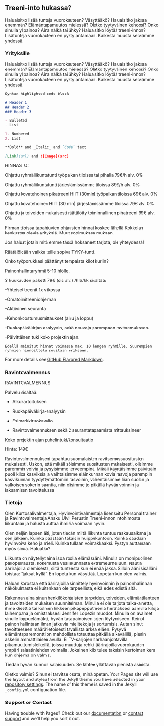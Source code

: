 ## Treeni-into hukassa?

Haluaisitko lisää tunteja vuorokauteen? Väsyttääkö? Haluaisitko jaksaa enemmän?   Elämäntapamuutos mielessä? Oletko tyytyväinen kehoosi? Onko sinulla ylipainoa? Aina nälkä tai ähky? Haluaisitko löytää treeni-innon? Lisätunteja vuorokauteen en pysty antamaan. Kaikesta muusta selviämme yhdessä.

### Yrityksille

Haluaisitko lisää tunteja vuorokauteen? Väsyttääkö? Haluaisitko jaksaa enemmän?   Elämäntapamuutos mielessä? Oletko tyytyväinen kehoosi? Onko sinulla ylipainoa? Aina nälkä tai ähky? Haluaisitko löytää treeni-innon? Lisätunteja vuorokauteen en pysty antamaan. Kaikesta muusta selviämme yhdessä.

```markdown
Syntax highlighted code block

# Header 1
## Header 2
### Header 3

- Bulleted
- List

1. Numbered
2. List

**Bold** and _Italic_ and `Code` text

[Link](url) and ![Image](src)
```
HINNASTO:

Ohjattu ryhmäliikuntatunti työpaikan tiloissa tai pihalla 79€/h alv. 0%                    

Ohjattu ryhmäliikuntatunti järjestämissämme tiloissa 89€/h alv. 0%

Ohjattu kovatehoinen pikatreeni HIIT (30min) työpaikan tiloissa 69€ alv. 0%

Ohjattu kovatehoinen HIIT (30 min) järjestämissämme tiloissa 79€ alv. 0%

Ohjattu ja toiveiden mukaisesti räätälöity toiminnallinen pihatreeni 99€ alv. 0%

Firman tiloissa tapahtuvien ohjausten hinnat koskee lähellä Kokkolan keskustaa olevia yrityksiä. Muut sopimuksen mukaan.

Jos haluat jotain mitä emme tässä hoksaneet tarjota, ole yhteydessä!

Räätälöidään vaikka teille sopiva TYKY-tunti. 


Onko työporukkasi päättänyt tempaista kilot kuriin?

Painonhallintaryhmä 5-10 hlölle.

3 kuukauden paketti 79€ (sis alv.) /hlö/kk sisältää:

-Yhteiset treenit 1x viikossa

-Omatoimitreeniohjelman

-Aktiivinen seuranta

-Kehonkoostumusmittaukset (alku ja loppu)

-Ruokapäiväkirjan analyysin, sekä neuvoja parempaan ravitsemukseen.

-Päivittäinen tuki koko projektin ajan.

```
Edellä mainitut hinnat voimassa max. 10 hengen ryhmille. Suurempien ryhmien hinnoittelu sovitaan erikseen.
```


For more details see [GitHub Flavored Markdown](https://guides.github.com/features/mastering-markdown/).

### Ravintovalmennus

RAVINTOVALMENNUS

Palvelu sisältää:

- Alkukartoituksen

- Ruokapäiväkirja-analyysin

- Esimerkkiruokavalio

- Ravintovalmennuksen sekä 2 seurantatapaamista mittauksineen

Koko projektin ajan puhelintuki/konsultaatio

Hinta: 149€

Ravintovalmennukseni tapahtuu suomalaisten ravitsemussuositusten mukaisesti. Uskon, että mikäli söisimme suositusten mukaisesti, olisimme paremmin voivia ja pysyisimme terveempinä. Mikäli käyttäisimme päivittäin puoli kiloa kasviksia ja vaihtaisimme eläinkunnan kovia rasvoja parempiin kasvikunnan tyydyttymättömiin rasvoihin, vähentäisimme liian suolan ja valkoisen sokerin saantia, niin olisimme jo pitkällä hyvän voinnin ja jaksamisen tavoittelussa

### Tietoja

Olen Kuntosalivalmentaja, Hyvinvointivalmentaja lisensoitu Personal trainer ja Ravintovalmentaja Ansku Ulvi.  Perustin Treeni-innon intohimosta liikuntaan ja halusta auttaa ihmisiä voimaan hyvin. 

Olen neljän lapsen äiti, joten tiedän miltä liikunta tuntuu raskausaikana ja sen jälkeen. Kuinka päästään takaisin huippukuntoon. Kuinka saadaan hyvinvoiva keho ja mieli. Kuinka tullaan voimakkaaksi. Pystyn auttamaan myös sinua. Haluatko?

Liikunta on näytellyt aina isoa roolia elämässäni. Minulla on monipuolinen pallopelitausta, kokemusta vesiliikunnasta extremeurheiluun. Nautin äärirajoilla olemisesta, siitä tunteesta kun ei enää jaksa. Silloin ääni sisälläni toistaa: ”jaksat kyllä”. En lopeta kun väsyttää. Lopetan kun olen valmis.

Haluan korostaa että äärirajoilla sinnittely hyvinvoinnin ja painonhallinnan näkökulmasta ei kuitenkaan ole tarpeellista, eikä edes edistä sitä.

Rakennan aina sinun henkilökohtaisten tarpeiden, toiveiden, elämäntilanteen ja tavoitteiden mukaisen suunnitelman. Minulla ei ole tarjota taika-ainetta, ihme dieettiä tai kolmen liikkeen pikapepputreeniä herätäksesi aamulla kiloja laihempana ja omistaaksesi Jennifer Lopezin muodot. Minulla on avaimet sinulle loppuelämäksi, hyvän tasapainoisen arjen löytymiseen. Keinot painon hallintaan ilman jatkuvia mielitekoja ja sortumisia. Autan sinut tavoitteeseen määrätietoisesti tavallista arkea eläen. Pysyvä elämäntaparemontti on mahdollista toteuttaa pitkällä aikavälillä,  pienin askelin ammattilaisen avulla. Ei TV-sarjojen harhaanjohtavilla pikamuuttumisleikeillä, joissa muuttuja rehkii äärirajoilla vuorokauden ympäri salaatinlehden voimalla. Jokainen kilo tulee takaisin kertoimen kera kun ohjelma on valmis.

 

Tiedän hyvän kunnon salaisuuden. Se lähtee yllättävän pienistä asioista.

Oletko valmis? Sinun ei tarvitse osata, minä opetan.
Your Pages site will use the layout and styles from the Jekyll theme you have selected in your [repository settings](https://github.com/vesaul/treeniintoweb/settings). The name of this theme is saved in the Jekyll `_config.yml` configuration file.

### Support or Contact

Having trouble with Pages? Check out our [documentation](https://docs.github.com/categories/github-pages-basics/) or [contact support](https://github.com/contact) and we’ll help you sort it out.
